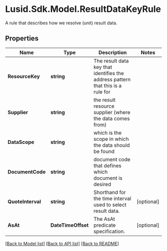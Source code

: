 # Lusid.Sdk.Model.ResultDataKeyRule
A rule that describes how we resolve (unit) result data.
## Properties

Name | Type | Description | Notes
------------ | ------------- | ------------- | -------------
**ResourceKey** | **string** | The result data key that identifies the address pattern that this is a rule for | 
**Supplier** | **string** | the result resource supplier (where the data comes from) | 
**DataScope** | **string** | which is the scope in which the data should be found | 
**DocumentCode** | **string** | document code that defines which document is desired | 
**QuoteInterval** | **string** | Shorthand for the time interval used to select result data. | [optional] 
**AsAt** | **DateTimeOffset** | The AsAt predicate specification. | [optional] 

[[Back to Model list]](../README.md#documentation-for-models) [[Back to API list]](../README.md#documentation-for-api-endpoints) [[Back to README]](../README.md)

